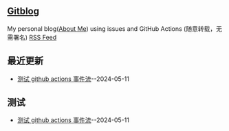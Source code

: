 ## [Gitblog](https://yihong0618.github.io/gitblog/)
My personal blog([About Me](https://github.com/yihong0618/gitblog/issues/282)) using issues and GitHub Actions (随意转载，无需署名)
[RSS Feed](https://raw.githubusercontent.com/xushulin/blog-S.L.Xu/master/feed.xml)

## 最近更新
- [测试 github actions 事件流](https://github.com/xushulin/blog-S.L.Xu/issues/2)--2024-05-11
## 测试
- [测试 github actions 事件流](https://github.com/xushulin/blog-S.L.Xu/issues/2)--2024-05-11
